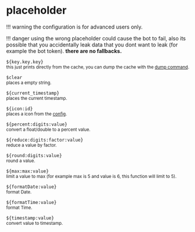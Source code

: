 # placeholder

!!! warning
    the configuration is for advanced users only.

!!! danger
    using the wrong placeholder could cause the bot to fail, also its possible that you accidentally leak data that you dont want to leak (for example the bot token). **there are no fallbacks.**

`${key.key.key}`  
<small>this just prints directly from the cache, you can dump the cache with the [dump command](/mooncord/sites/Usage/Discord/dump/).</small>  

`$clear`  
<small>places a empty string.</small>  

`${current_timestamp}`  
<small>places the current timestamp.</small>  

`${icon:id}`  
<small>places a icon from the [config](/mooncord/sites/Configuration/Advanced/Embed/icon/).</small>

`${percent:digits:value}`  
<small>convert a float/double to a percent value.</small>  

`${reduce:digits:factor:value}`  
<small>reduce a value by factor.</small>  

`${round:digits:value}`  
<small>round a value.</small>  

`${max:max:value}`  
<small>limit a value to max (for example max is 5 and value is 6, this function will limit to 5).</small>  

`${formatDate:value}`  
<small>format Date.</small>  

`${formatTime:value}`  
<small>format Time.</small>  

`${timestamp:value}`  
<small>convert value to timestamp.</small>